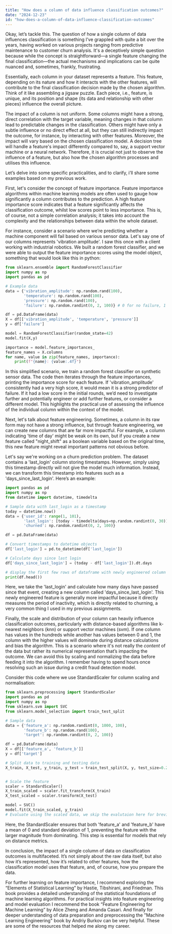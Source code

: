 ```yaml
---
title: "How does a column of data influence classification outcomes?"
date: "2024-12-23"
id: "how-does-a-column-of-data-influence-classification-outcomes"
---
```


Okay, let’s tackle this. The question of how a single column of data influences classification is something I’ve grappled with quite a bit over the years, having worked on various projects ranging from predictive maintenance to customer churn analysis. It's a deceptively simple question because while the concept is straightforward—a single feature changing the final classification—the actual mechanisms and implications can be quite nuanced and, sometimes, frankly, frustrating.

Essentially, each column in your dataset represents a feature. This feature, depending on its nature and how it interacts with the other features, will contribute to the final classification decision made by the chosen algorithm. Think of it like assembling a jigsaw puzzle. Each piece, i.e., feature, is unique, and its position and shape (its data and relationship with other pieces) influence the overall picture.

The impact of a column is not uniform. Some columns might have a strong, direct correlation with the target variable, meaning changes in that column lead to predictable changes in the classification. Others might have only a subtle influence or no direct effect at all, but they can still indirectly impact the outcome, for instance, by interacting with other features. Moreover, the impact will vary based on the chosen classification model. A decision tree will handle a feature's impact differently compared to, say, a support vector machine or a neural network. Therefore, it is crucial not just to observe the influence of a feature, but also how the chosen algorithm processes and utilises this influence.

Let’s delve into some specific practicalities, and to clarify, i’ll share some examples based on my previous work.

First, let's consider the concept of feature importance. Feature importance algorithms within machine learning models are often used to gauge how significantly a column contributes to the prediction. A high feature importance score indicates that a feature significantly affects the classification outcome, whilst low scores point to less importance. This is, of course, not a simple correlation analysis; it takes into account the complexity and the relationships between data within the whole dataset.

For instance, consider a scenario where we’re predicting whether a machine component will fail based on various sensor data. Let's say one of our columns represents 'vibration amplitude'. I saw this once with a client working with industrial robotics. We built a random forest classifier, and we were able to output the feature importance scores using the model object, something that would look like this in python:

```python
from sklearn.ensemble import RandomForestClassifier
import numpy as np
import pandas as pd

# Example data
data = {'vibration_amplitude': np.random.rand(100),
        'temperature': np.random.rand(100),
        'pressure': np.random.rand(100),
        'failure': np.random.randint(0, 2, 100)} # 0 for no failure, 1 for failure

df = pd.DataFrame(data)
X = df[['vibration_amplitude', 'temperature', 'pressure']]
y = df['failure']

model = RandomForestClassifier(random_state=42)
model.fit(X,y)

importance = model.feature_importances_
feature_names = X.columns
for name, value in zip(feature_names, importance):
    print(f"{name}: {value:.4f}")

```

In this simplified scenario, we train a random forest classifier on synthetic sensor data. The code then iterates through the feature importances, printing the importance score for each feature. If 'vibration_amplitude' consistently had a very high score, it would mean it is a strong predictor of failure. If it had a low score in the initial rounds, we’d need to investigate further and potentially engineer or add further features, or consider a different model. This highlights the practical use of assessing the influence of the individual column within the context of the model.

Next, let's talk about feature engineering. Sometimes, a column in its raw form may not have a strong influence, but through feature engineering, we can create new columns that are far more impactful. For example, a column indicating 'time of day' might be weak on its own, but if you create a new feature called "night_shift" as a boolean variable based on the original time, this new feature might reveal important patterns not obvious before.

Let's say we're working on a churn prediction problem. The dataset contains a 'last_login' column storing timestamps. However, simply using this timestamp directly will not give the model much information. Instead, we can transform this timestamp into features such as a 'days_since_last_login'. Here’s an example:

```python
import pandas as pd
import numpy as np
from datetime import datetime, timedelta

# Sample data with last_login as a timestamp
today = datetime.now()
data = {'user_id': range(1, 101),
        'last_login': [today - timedelta(days=np.random.randint(0, 30)) for _ in range(100)],
        'churned': np.random.randint(0, 2, 100)}

df = pd.DataFrame(data)

# Convert timestamps to datetime objects
df['last_login'] = pd.to_datetime(df['last_login'])

# Calculate days since last login
df['days_since_last_login'] = (today - df['last_login']).dt.days

# display the first few rows of dataframe with newly engineered column
print(df.head())
```
Here, we take the 'last_login' and calculate how many days have passed since that event, creating a new column called 'days_since_last_login'. This newly engineered feature is generally more impactful because it directly measures the period of inactivity, which is directly related to churning, a very common thing I used in my previous assignments.

Finally, the scale and distribution of your column can heavily influence classification outcomes, particularly with distance-based algorithms like k-nearest neighbors (knn) or support vector machines (svm). If one column has values in the hundreds while another has values between 0 and 1, the column with the higher values will dominate during distance calculations and bias the algorithm. This is a scenario where it's not really the *content* of the data but rather its numerical representation that’s impacting the outcome. We can avoid this by scaling and normalizing the data before feeding it into the algorithm. I remember having to spend hours once resolving such an issue during a credit fraud detection model.

Consider this code where we use StandardScaler for column scaling and normalisation:

```python
from sklearn.preprocessing import StandardScaler
import pandas as pd
import numpy as np
from sklearn.svm import SVC
from sklearn.model_selection import train_test_split

# Sample data
data = {'feature_a': np.random.randint(0, 1000, 100),
        'feature_b': np.random.rand(100),
        'target': np.random.randint(0, 2, 100)}

df = pd.DataFrame(data)
X = df[['feature_a', 'feature_b']]
y = df['target']

# Split data to training and testing data
X_train, X_test, y_train, y_test = train_test_split(X, y, test_size=0.2, random_state = 42)


# Scale the feature
scaler = StandardScaler()
X_train_scaled = scaler.fit_transform(X_train)
X_test_scaled = scaler.transform(X_test)

model = SVC()
model.fit(X_train_scaled, y_train)
# Evaluate using the scaled data, we skip the evalutaion here for brevity.
```
Here, the StandardScaler ensures that both 'feature_a' and 'feature_b' have a mean of 0 and standard deviation of 1, preventing the feature with the larger magnitude from dominating. This step is essential for models that rely on distance metrics.

In conclusion, the impact of a single column of data on classification outcomes is multifaceted. It’s not simply about the raw data itself, but also how it’s represented, how it’s related to other features, how the classification model uses that feature, and, of course, how you prepare the data.

For further learning on feature importance, I recommend exploring the “Elements of Statistical Learning” by Hastie, Tibshirani, and Friedman. This book provides a detailed understanding of the statistical foundations of machine learning algorithms. For practical insights into feature engineering and model evaluation I recommend the book “Feature Engineering for Machine Learning” by Alice Zheng and Amanda Casari. And finally for deeper understanding of data preparation and preprocessing the "Machine Learning Engineering" book by Andriy Burkov can be very helpful. These are some of the resources that helped me along my career.
